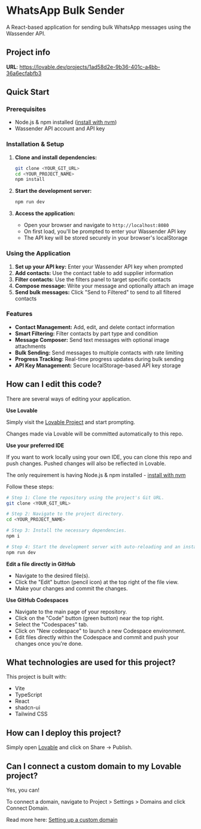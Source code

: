 # WhatsApp Bulk Sender

A React-based application for sending bulk WhatsApp messages using the Wassender API.

## Project info

**URL**: https://lovable.dev/projects/1ad58d2e-9b36-401c-a4bb-36a6ecfabfb3

## Quick Start

### Prerequisites
- Node.js & npm installed ([install with nvm](https://github.com/nvm-sh/nvm#installing-and-updating))
- Wassender API account and API key

### Installation & Setup

1. **Clone and install dependencies:**
   ```sh
   git clone <YOUR_GIT_URL>
   cd <YOUR_PROJECT_NAME>
   npm install
   ```

2. **Start the development server:**
   ```sh
   npm run dev
   ```

3. **Access the application:**
   - Open your browser and navigate to `http://localhost:8080`
   - On first load, you'll be prompted to enter your Wassender API key
   - The API key will be stored securely in your browser's localStorage

### Using the Application

1. **Set up your API key:** Enter your Wassender API key when prompted
2. **Add contacts:** Use the contact table to add supplier information
3. **Filter contacts:** Use the filters panel to target specific contacts
4. **Compose message:** Write your message and optionally attach an image
5. **Send bulk messages:** Click "Send to Filtered" to send to all filtered contacts

### Features

- **Contact Management:** Add, edit, and delete contact information
- **Smart Filtering:** Filter contacts by part type and condition
- **Message Composer:** Send text messages with optional image attachments
- **Bulk Sending:** Send messages to multiple contacts with rate limiting
- **Progress Tracking:** Real-time progress updates during bulk sending
- **API Key Management:** Secure localStorage-based API key storage

## How can I edit this code?

There are several ways of editing your application.

**Use Lovable**

Simply visit the [Lovable Project](https://lovable.dev/projects/1ad58d2e-9b36-401c-a4bb-36a6ecfabfb3) and start prompting.

Changes made via Lovable will be committed automatically to this repo.

**Use your preferred IDE**

If you want to work locally using your own IDE, you can clone this repo and push changes. Pushed changes will also be reflected in Lovable.

The only requirement is having Node.js & npm installed - [install with nvm](https://github.com/nvm-sh/nvm#installing-and-updating)

Follow these steps:

```sh
# Step 1: Clone the repository using the project's Git URL.
git clone <YOUR_GIT_URL>

# Step 2: Navigate to the project directory.
cd <YOUR_PROJECT_NAME>

# Step 3: Install the necessary dependencies.
npm i

# Step 4: Start the development server with auto-reloading and an instant preview.
npm run dev
```

**Edit a file directly in GitHub**

- Navigate to the desired file(s).
- Click the "Edit" button (pencil icon) at the top right of the file view.
- Make your changes and commit the changes.

**Use GitHub Codespaces**

- Navigate to the main page of your repository.
- Click on the "Code" button (green button) near the top right.
- Select the "Codespaces" tab.
- Click on "New codespace" to launch a new Codespace environment.
- Edit files directly within the Codespace and commit and push your changes once you're done.

## What technologies are used for this project?

This project is built with:

- Vite
- TypeScript
- React
- shadcn-ui
- Tailwind CSS

## How can I deploy this project?

Simply open [Lovable](https://lovable.dev/projects/1ad58d2e-9b36-401c-a4bb-36a6ecfabfb3) and click on Share -> Publish.

## Can I connect a custom domain to my Lovable project?

Yes, you can!

To connect a domain, navigate to Project > Settings > Domains and click Connect Domain.

Read more here: [Setting up a custom domain](https://docs.lovable.dev/tips-tricks/custom-domain#step-by-step-guide)

